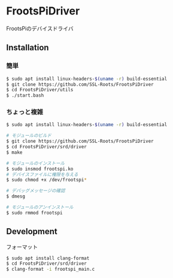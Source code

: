# FrootsPiDriver
FrootsPiのデバイスドライバ

## Installation

### 簡単

```bash
$ sudo apt install linux-headers-$(uname -r) build-essential
$ git clone https://github.com/SSL-Roots/FrootsPiDriver
$ cd FrootsPiDriver/utils
$ ./start.bash
```

### ちょっと複雑

```bash
$ sudo apt install linux-headers-$(uname -r) build-essential

# モジュールのビルド
$ git clone https://github.com/SSL-Roots/FrootsPiDriver
$ cd FrootsPiDriver/srd/driver
$ make

# モジュールのインストール
$ sudo insmod frootspi.ko
# デバイスファイルに権限を与える
$ sudo chmod +x /dev/frootspi*

# デバッグメッセージの確認
$ dmesg

# モジュールのアンインストール
$ sudo rmmod frootspi
```

## Development

フォーマット

```bash
$ sudo apt install clang-format
$ cd FrootsPiDriver/srd/driver
$ clang-format -i frootspi_main.c
```
